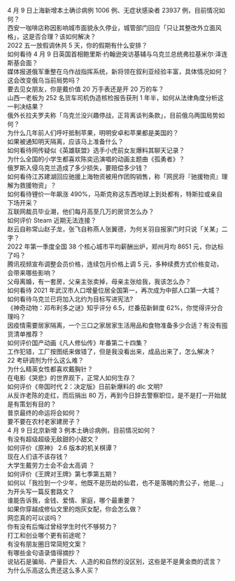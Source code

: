4 月 9 日上海新增本土确诊病例 1006 例、无症状感染者 23937 例，目前情况如何？  
西安一咖啡店称因影响城市面貌永久停业，城管部门回应「只让其整改外立面风格」，这是否合理？该如何解决？  
2022 五一放假调休共 5 天，你的假期有什么安排？  
如何看待 4 月 9 日英国首相鲍里斯·约翰逊突访基辅与乌克兰总统弗拉基米尔·泽连斯基会面？  
媒体报道俄军重整在乌作战指挥系统，新将领在叙利亚经验丰富，具体情况如何？这会改变俄乌当前局势吗？  
要去见女朋友，你是戴价值 20 万手表还是开 20 万的车？  
山西一老板为 252 名货车司机伪造核检报告获刑 1 年半，如何从法律角度分析这一判决结果？  
俄外长拉夫罗夫称「乌克兰没兴趣停战，正背离谈判条款」，目前俄乌两国局势如何？  
为什么几年前人们呼吁抵制苹果，明明安卓和苹果都是美国的？  
如果被通知明天隔离，应该马上准备什么？  
如何看待网传疑似《英雄联盟》选手小虎前女友爆料其聊天记录？  
为什么全国的小学生都喜欢陈奕迅演唱的动画主题曲《孤勇者》？  
俄罗斯入侵乌克兰造成了多少损失，要赔偿多少钱？  
如何看待江苏建湖回应驰援上海物资被用作团购销售，称「网民将『驰援物资』理解为救援物资」？  
如何看待锂价一年飙涨 490%，马斯克称这东西地球上到处都有，特斯拉或亲自下场开采？  
互联网裁员毕业潮，他们每月高至几万的房贷怎么办？  
如何评价 Steam 近期无法连接？  
赵云自称常山赵子龙，张飞自称燕人张翼德，为何关羽自报家门时只说「关某」二字？  
2022 年第一季度全国 38 个核心城市平均薪酬出炉，郑州月均 8651 元，你达标了吗？  
腾讯视频宣布调整会员价格，连续包月价格上调 5 元，多种续费方式价格变动，会带来哪些影响？  
父母离婚，有一套房，父亲主张卖掉，母亲主张给我，我该怎么办？  
如何看待 2021 年武汉市人口增量位居全国第一，再次成为中部人口第一大城？  
如何看待乌克兰已将加入北约为目标写进宪法?  
《神奇动物：邓布利多之谜》知乎评分 6.5，烂番茄新鲜度 62%，你觉得评分合理吗？  
因疫情需要居家隔离，一个三口之家居家生活用品和食物准备多少合适？有没有囤货清单推荐？  
如何评价国产动画《凡人修仙传》年番第二十四集？  
工作犯错，工厂按图纸来做错了，但是我没看出来，成品出来了，怎么解决？  
22 考研调剂为什么这么难？  
为什么精英女性都喜欢戴胸针？  
在电影《哭悲》的世界观下，正常人如何生存？  
如何评价《帝国时代 2：决定版》日前新爆料的 dlc 文明?  
从反诈老陈的走红，而后捐出 80 万，再到今日辞去警察职位，是不是打一开始就是有策划有目的？  
普京最终的命运将会如何？  
要不要在农村老家建房子？  
4 月 9 日北京新增 3 例本土确诊病例，目前情况如何？  
有没有超级超级无敌甜的小甜文？  
如何评价《原神》 2.6 版本的机关棋谭？  
现在人们该不该存钱？  
大学生戴劳力士会不会太高调 ？  
如何评价《王牌对王牌》第七季第五期？  
如何以「我捡到一个少年，他既不是历劫的仙君，也不是落魄的贵公子，他是…」为开头写一篇反套路文？  
谁能告诉我，金钱、爱情、家庭，哪个最重要？  
如果你穿越成修仙文里的炮灰女配，你会怎么做？  
网恋真的可以谈吗？  
你有没有后悔过曾经学生时代不够努力？  
打工和创业哪个更有前途呢？  
有没有朋友圈日常简短文案？  
有哪些金句语录值得摘抄？  
说钻石是骗局、产量巨大、人造的和自然的没区别，这些是不是黄金商的谎言？  
为什么乐高这么贵还这么多人买？  
